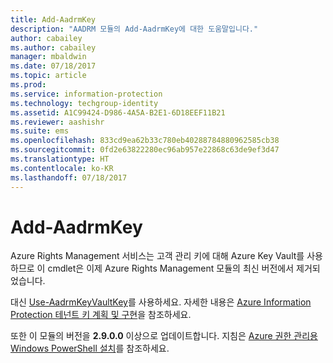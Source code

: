 ```yaml
---
title: Add-AadrmKey
description: "AADRM 모듈의 Add-AadrmKey에 대한 도움말입니다."
author: cabailey
ms.author: cabailey
manager: mbaldwin
ms.date: 07/18/2017
ms.topic: article
ms.prod: 
ms.service: information-protection
ms.technology: techgroup-identity
ms.assetid: A1C99424-D986-4A5A-B2E1-6D18EEF11B21
ms.reviewer: aashishr
ms.suite: ems
ms.openlocfilehash: 833cd9ea62b33c780eb40288784880962585cb38
ms.sourcegitcommit: 0fd2e63822280ec96ab957e22868c63de9ef3d47
ms.translationtype: HT
ms.contentlocale: ko-KR
ms.lasthandoff: 07/18/2017
---
```

# <a name="add-aadrmkey"></a>Add-AadrmKey

Azure Rights Management 서비스는 고객 관리 키에 대해 Azure Key Vault를 사용하므로 이 cmdlet은 이제 Azure Rights Management 모듈의 최신 버전에서 제거되었습니다.

대신 [Use-AadrmKeyVaultKey](/powershell/module/aadrm/use-aadrmkeyvaultkey)를 사용하세요. 자세한 내용은 [Azure Information Protection 테넌트 키 계획 및 구현](../plan-design/plan-implement-tenant-key.md)을 참조하세요.

또한 이 모듈의 버전을 **2.9.0.0** 이상으로 업데이트합니다. 지침은 [Azure 권한 관리용 Windows PowerShell 설치](install-powershell.md)를 참조하세요.

